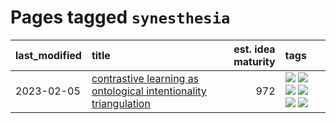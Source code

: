 # Pages tagged `synesthesia`

|last_modified|title|est. idea maturity|tags
|:---|:---|---:|:---|
|2023-02-05|[contrastive learning as ontological intentionality triangulation](../contrastive_learning_as_ontological_intentionality_triangulation.md)|972|[![](https://img.shields.io/badge/tag-meta-35d420)](../tags/meta.md) [![](https://img.shields.io/badge/tag-philosophy-3c7f53)](../tags/philosophy.md) [![](https://img.shields.io/badge/tag-semiotics-90446b)](../tags/semiotics.md) [![](https://img.shields.io/badge/tag-synesthesia-35d2ce)](../tags/synesthesia.md) [![](https://img.shields.io/badge/tag-theory-8e95e2)](../tags/theory.md) [![](https://img.shields.io/badge/tag-wip-dad82b)](../tags/wip.md)|